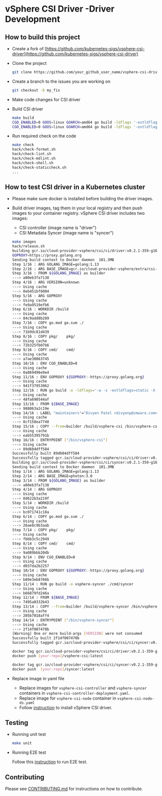 # vSphere CSI Driver -Driver Development

## How to build this project

- Create a fork of [https://github.com/kubernetes-sigs/vsphere-csi-driver](https://github.com/kubernetes-sigs/vsphere-csi-driver)

- Clone the project

  ``` sh
  git clone https://github.com/your_github_user_name/vsphere-csi-driver.git
  ```

- Create a branch to the issues you are working on

  ``` sh
  git checkout -b my_fix
  ```

- Make code changes for CSI driver

- Build CSI driver

  ``` sh
  make build
  CGO_ENABLED=0 GOOS=linux GOARCH=amd64 go build -ldflags '-extldflags "-static" -w -s -X "sigs.k8s.io/vsphere-csi-driver/pkg/csi/service.version=v0.2.1-359-g167910f-dirty"' -o /Users/lipingx/go/src/vsphere-csi-driver/.build/bin/vsphere-csi.linux_amd64 cmd/vsphere-csi/main.go
  CGO_ENABLED=0 GOOS=linux GOARCH=amd64 go build -ldflags '-extldflags "-static" -w -s' -o /Users/lipingx/go/src/vsphere-csi-driver/.build/bin/syncer.linux_amd64 cmd/syncer/main.go
  ```

- Run required check on the code

  ``` sh
  make check
  hack/check-format.sh
  hack/check-lint.sh
  hack/check-mdlint.sh
  hack/check-shell.sh
  hack/check-staticcheck.sh
  ...
  ```

## How to test CSI driver in a Kubernetes cluster

- Please make sure docker is installed before building the driver images.
- Build driver images, tag them in your local registry and then push images to your container registry.
vSphere CSI driver includes two images:

  - CSI controller (image name is "driver")
  - CSI Metadata Syncer (image name is "syncer")

  ``` sh
  make images
  hack/release.sh
  building gcr.io/cloud-provider-vsphere/csi/ci/driver:v0.2.1-359-g167910f-dirty
  GOPROXY=https://proxy.golang.org
  Sending build context to Docker daemon  101.3MB
  Step 1/16 : ARG GOLANG_IMAGE=golang:1.13
  Step 2/16 : ARG BASE_IMAGE=gcr.io/cloud-provider-vsphere/extra/csi-driver-base:v1.0.2-10-ga6fc92a
  Step 3/16 : FROM ${GOLANG_IMAGE} as builder
  ---> a80eb3fa7138
  Step 4/16 : ARG VERSION=unknown
  ---> Using cache
  ---> 0eb451bf6004
  Step 5/16 : ARG GOPROXY
  ---> Using cache
  ---> fe9a9519efb6
  Step 6/16 : WORKDIR /build
  ---> Using cache
  ---> 84c9add0b289
  Step 7/16 : COPY go.mod go.sum ./
  ---> Using cache
  ---> 71b9dc81d439
  Step 8/16 : COPY pkg/    pkg/
  ---> Using cache
  ---> 72b325fb07b6
  Step 9/16 : COPY cmd/    cmd/
  ---> Using cache
  ---> a7ae30863745
  Step 10/16 : ENV CGO_ENABLED=0
  ---> Using cache
  ---> 0a869496e9e4
  Step 11/16 : ENV GOPROXY ${GOPROXY:-https://proxy.golang.org}
  ---> Using cache
  ---> 941f37953062
  Step 12/16 : RUN go build -a -ldflags='-w -s -extldflags=static -X sigs.k8s.io/vsphere-csi-driver/pkg/csi/service.version=${VERSION}' -o vsphere-csi ./cmd/vsphere-csi
  ---> Using cache
  ---> 48fa690544af
  Step 13/16 : FROM ${BASE_IMAGE}
  ---> 988063a2c19e
  Step 14/16 : LABEL "maintainers"="Divyen Patel <divyenp@vmware.com>, Sandeep Pissay Srinivasa Rao <ssrinivas@vmware.com>, Xing Yang <yangxi@vmware.com>"
  ---> Using cache
  ---> 8cf158ea7748
  Step 15/16 : COPY --from=builder /build/vsphere-csi /bin/vsphere-csi
  ---> Using cache
  ---> eab55395791b
  Step 16/16 : ENTRYPOINT ["/bin/vsphere-csi"]
  ---> Using cache
  ---> 89d604dff584
  Successfully built 89d604dff584
  Successfully tagged gcr.io/cloud-provider-vsphere/csi/ci/driver:v0.2.1-359-g167910f-dirty
  building gcr.io/cloud-provider-vsphere/csi/ci/syncer:v0.2.1-359-g167910f-dirty
  Sending build context to Docker daemon  101.3MB
  Step 1/14 : ARG GOLANG_IMAGE=golang:1.13
  Step 2/14 : ARG BASE_IMAGE=photon:3.0
  Step 3/14 : FROM ${GOLANG_IMAGE} as builder
  ---> a80eb3fa7138
  Step 4/14 : ARG GOPROXY
  ---> Using cache
  ---> 0d622b3a219f
  Step 5/14 : WORKDIR /build
  ---> Using cache
  ---> bc071741c18a
  Step 6/14 : COPY go.mod go.sum ./
  ---> Using cache
  ---> 26ae8c9b3aab
  Step 7/14 : COPY pkg/    pkg/
  ---> Using cache
  ---> fbbb3c5c2949
  Step 8/14 : COPY cmd/    cmd/
  ---> Using cache
  ---> 9a089bbb20db
  Step 9/14 : ENV CGO_ENABLED=0
  ---> Using cache
  ---> d037da2b2257
  Step 10/14 : ENV GOPROXY ${GOPROXY:-https://proxy.golang.org}
  ---> Using cache
  ---> b89e3eb8766b
  Step 11/14 : RUN go build -o vsphere-syncer ./cmd/syncer
  ---> Using cache
  ---> b66879fd246a
  Step 12/14 : FROM ${BASE_IMAGE}
  ---> 7495a0332b43
  Step 13/14 : COPY --from=builder /build/vsphere-syncer /bin/vsphere-syncer
  ---> Using cache
  ---> 205b7018aff4
  Step 14/14 : ENTRYPOINT ["/bin/vsphere-syncer"]
  ---> Using cache
  ---> 2f14f007470b
  [Warning] One or more build-args [VERSION] were not consumed
  Successfully built 2f14f007470b
  Successfully tagged gcr.io/cloud-provider-vsphere/csi/ci/syncer:v0.2.1-359-g167910f-dirty

  docker tag gcr.io/cloud-provider-vsphere/csi/ci/driver:v0.2.1-359-g167910f-dirty [your-repo]/vsphere-csi:latest
  docker push [your-repo]/vsphere-csi:latest

  docker tag gcr.io/cloud-provider-vsphere/csi/ci/syncer:v0.2.1-359-g167910f-dirty [your-repo]/syncer:latest
  docker push  [your-repo]/syncer:latest
  ```

- Replace image in yaml file
  - Replace images for `vsphere-csi-controller` and `vsphere-syncer` containers in `vsphere-csi-controller-deployment.yaml`.
  - Replace image for `vsphere-csi-node` container in `vsphere-csi-node-ds.yaml`
  - Follow [instruction](driver-deployment/installation.md) to install vSphere CSI driver.

## Testing

- Running unit test

  ``` sh
  make unit
  ```

- Running E2E test

  Follow this [instruction](https://github.com/kubernetes-sigs/vsphere-csi-driver/blob/master/tests/e2e/README.md) to run E2E test.

## Contributing

Please see [CONTRIBUTING.md](https://github.com/kubernetes-sigs/vsphere-csi-driver/blob/master/CONTRIBUTING.md) for instructions on how to contribute.
